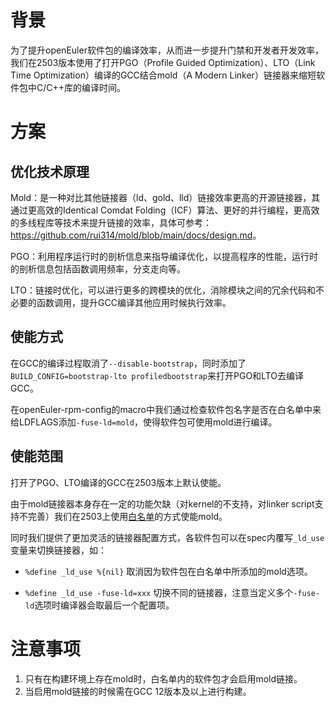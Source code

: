 # 背景

为了提升openEuler软件包的编译效率，从而进一步提升门禁和开发者开发效率，我们在2503版本使用了打开PGO（Profile Guided Optimization）、LTO（Link Time Optimization）编译的GCC结合mold（A Modern Linker）链接器来缩短软件包中C/C++库的编译时间。

# 方案

## 优化技术原理

Mold：是一种对比其他链接器（ld、gold、lld）链接效率更高的开源链接器，其通过更高效的Identical Comdat Folding（ICF）算法、更好的并行编程，更高效的多线程库等技术来提升链接的效率，具体可参考：<https://github.com/rui314/mold/blob/main/docs/design.md>。

PGO：利用程序运行时的剖析信息来指导编译优化，以提高程序的性能，运行时的剖析信息包括函数调用频率，分支走向等。

LTO：链接时优化，可以进行更多的跨模块的优化，消除模块之间的冗余代码和不必要的函数调用，提升GCC编译其他应用时候执行效率。

## 使能方式

在GCC的编译过程取消了`--disable-bootstrap`，同时添加了`BUILD_CONFIG=bootstrap-lto profiledbootstrap`来打开PGO和LTO去编译GCC。

在openEuler-rpm-config的macro中我们通过检查软件包名字是否在白名单中来给LDFLAGS添加`-fuse-ld=mold`，使得软件包可使用mold进行编译。

## 使能范围

打开了PGO、LTO编译的GCC在2503版本上默认使能。

由于mold链接器本身存在一定的功能欠缺（对kernel的不支持，对linker script支持不完善）我们在2503上使用[白名单](https://gitee.com/src-openeuler/openEuler-rpm-config/blob/openEuler-25.03/0002-Enable-mold-links-through-whitelist.patch#L49)的方式使能mold。

同时我们提供了更加灵活的链接器配置方式，各软件包可以在spec内覆写`_ld_use`变量来切换链接器，如：

- `%define _ld_use %{nil}` 取消因为软件包在白名单中所添加的mold选项。

- `%define _ld_use -fuse-ld=xxx` 切换不同的链接器，注意当定义多个`-fuse-ld`选项时编译器会取最后一个配置项。

# 注意事项

1. 只有在构建环境上存在mold时，白名单内的软件包才会启用mold链接。
2. 当启用mold链接的时候需在GCC 12版本及以上进行构建。
